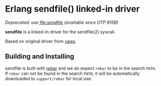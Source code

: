 Erlang sendfile() linked-in driver
==================================

*Deprecated: use [file:sendfile](http://www.erlang.org/doc/man/file.html#sendfile-2) (available since OTP R15B)*

**sendfile** is a linked-in driver for the sendfile(2) syscall.

Based on original driver from [yaws](http://yaws.hyber.org).

Building and Installing
-----------------------

sendfile is built with [rebar](https://github.com/rebar/rebar/) and we do
expect `rebar` to be in the search `PATH`. If `rebar` can not be found in the
search `PATH`, it will be automatically downloaded to `support/rebar` for local
use.
